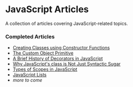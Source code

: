 # JavaScript Articles

A collection of articles covering JavaScript-related topics.

### Completed Articles

- [Creating Classes using Constructor Functions](js_classes_as_constructors.md)
- [The Custom Object Primitive](js_object_primitive.md)
- [A Brief History of Decorators in JavaScript](js_history_of_decorators.md)
- [Why JavaScript's class is Not Just Syntactic Sugar](js_class_is_not_syntactic_sugar.md)
- [Types of Scopes in JavaScript](js_types_of_scopes.md)
- [JavaScript Lists](js_lists.md)
- _more to come_
